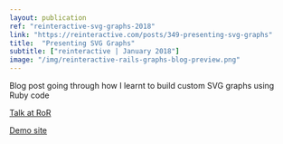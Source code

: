 ```yaml
---
layout: publication
ref: "reinteractive-svg-graphs-2018"
link: "https://reinteractive.com/posts/349-presenting-svg-graphs"
title:  "Presenting SVG Graphs"
subtitle: ["reinteractive | January 2018"]
image: "/img/reinteractive-rails-graphs-blog-preview.png"
---
```


Blog post going through how I learnt to build custom SVG graphs using Ruby code

[Talk at RoR](/presentations/#presenting-svg)

[Demo site](/portfolio/#svg-graphs2018)
